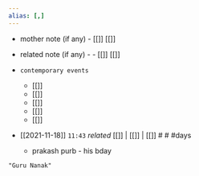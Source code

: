 ```yaml
---
alias: [,]
---
```

- mother note (if any)
		- [[]] [[]]
- related note (if any) -
		- [[]] [[]]
- `contemporary events`
	- [[]]
	- [[]]
	- [[]]
	- [[]]
	- [[]]	

- [[2021-11-18]]  `11:43` _related_ [[]] | [[]] | [[]] # # #days 
	- prakash purb - his bday

```query
"Guru Nanak"
```